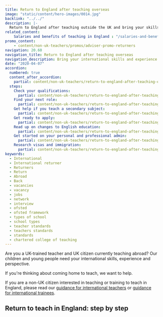 ```yaml
---
title: Return to England after teaching overseas
image: "static/content/hero-images/0014.jpg"
backlink: "../../"
description: |-
  Return to England after teaching outside the UK and bring your skills and experience back to an English classroom. Get support to make your transition easier.
related_content:
    Salaries and benefits of teaching in England : "/salaries-and-benefits"
promo_content:
    - content/non-uk-teachers/promos/adviser-promo-returners
navigation: 20.60
navigation_title: Return to England after teaching overseas
navigation_description: Bring your international skills and experience back to an English classroom and return to teach in England.
date: "2020-04-07"
accordion:
  numbered: true
  content_after_accordion:
    partial: content/non-uk-teachers/return-to-england-after-teaching-overseas/after-accordion
  steps:
    Check your qualifications:
      partial: content/non-uk-teachers/return-to-england-after-teaching-overseas/check-your-qualifications
    Find your next role:
      partial: content/non-uk-teachers/return-to-england-after-teaching-overseas/find-your-next-role
    Get help if you teach a secondary subject:
      partial: content/non-uk-teachers/return-to-england-after-teaching-overseas/support-for-teachers-of-secondary-subjects
    Get ready to apply:
      partial: content/non-uk-teachers/return-to-england-after-teaching-overseas/get-ready-to-apply
    Read up on changes to English education:
      partial: content/non-uk-teachers/return-to-england-after-teaching-overseas/read-up-on-changes-to-english-education
    Get started on your personal and professional admin:
      partial: content/non-uk-teachers/return-to-england-after-teaching-overseas/get-started-on-your-personal-and-professional-admin
    Research visas and immigration:
      partial: content/non-uk-teachers/return-to-england-after-teaching-overseas/research-visas-and-immigration
keywords:
  - International
  - International returner
  - Returners
  - Return
  - Abroad
  - Back
  - vacancies
  - vacancy
  - jobs
  - network
  - interview
  - ofsted
  - ofsted framework
  - types of school
  - school types
  - teacher standards
  - teachers standards
  - standards
  - chartered college of teaching
---
```


Are you a UK-trained teacher and UK citizen currently teaching abroad? Our
children and young people need your international skills, experience and
perspective.

If you're thinking about coming home to teach, we want to help.

If you are a non-UK citizen interested in teaching or training to teach in
England, please read our [guidance for international teachers](/non-uk-teachers/teach-in-england-if-you-trained-overseas) or
[guidance for international trainees](/non-uk-teachers/train-to-teach-in-england-as-an-international-student). 

## Return to teach in England: step by step
